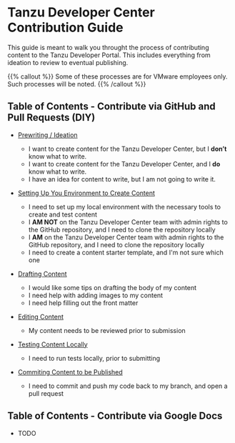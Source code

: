 # Tanzu Developer Center Contribution Guide

This guide is meant to walk you throught the process of contributing content to the Tanzu Developer Portal. This includes everything from ideation to review to eventual publishing. 

{{% callout %}} Some of these processes are for VMware employees only. Such processes will be noted. {{% /callout %}}


## Table of Contents - Contribute via GitHub and Pull Requests (DIY)

* [Prewriting / Ideation](/contributing/gh1-prewriting-ideation.md)
  * I want to create content for the Tanzu Developer Center, but I **don’t** know what to write.
  * I want to create content for the Tanzu Developer Center, and I **do** know what to write.
  * I have an idea for content to write, but I am not going to write it.


* [Setting Up You Environment to Create Content](/contributing/gh2-env-setup.md)
  * I need to set up my local environment with the necessary tools to create and test content
  * I **AM NOT** on the Tanzu Developer Center team with admin rights to the GitHub repository, and I need to clone the repository locally
  * I **AM** on the Tanzu Developer Center team with admin rights to the GitHub repository, and I need to clone the repository locally
  * I need to create a content starter template, and I'm not sure which one

* [Drafting Content](contributing/gh3-drafting-content.md)
  * I would like some tips on drafting the body of my content
  * I need help with adding images to my content
  * I need help filling out the front matter

* [Editing Content](contributing/gh4-editing-content.md)
  * My content needs to be reviewed prior to submission

* [Testing Content Locally](contributing/gh5-testing-content.md)
  * I need to run tests locally, prior to submitting

* [Commiting Content to be Published](contributing/gh6-commiting-content.md)
  * I need to commit and push my code back to my branch, and open a pull request


## Table of Contents - Contribute via Google Docs

* TODO